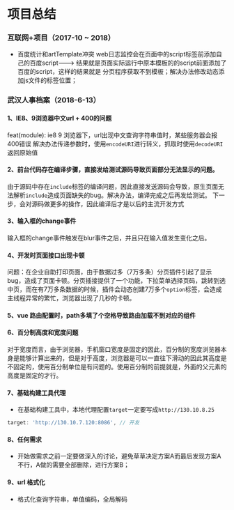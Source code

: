 # 项目总结

### 互联网+项目（2017-10 ~ 2018）
* 百度统计和artTemplate冲突
web日志监控会在页面中的script标签前添加自己的百度script---> 结果就是页面实际运行中原本模板的的script前面添加了百度的script，这样的结果就是 分页程序获取不到模板；解决办法修改动态添加js文件的标签位置；

###  武汉人事档案（2018-6-13）

#### 1、IE8、9浏览器中文url + 400的问题
feat(module): ie8 9 浏览器下，url出现中文查询字符串值时，某些服务器会报400错误
解决办法传递参数时，使用`encodeURI`进行转义，抓取时使用`decodeURI`返回原始值

#### 2、前台代码存在编译步骤，直接发给测试源码导致页面部分无法显示的问题。
由于源码中存在`include`标签的编译问题，因此直接发送源码会导致，原生页面无法解析`include`造成页面缺失的bug。解决办法，编译完成之后再发给测试。
下一步，会对源码做更多的操作，因此编译后才是以后的主流开发方式

#### 3、输入框的change事件
输入框的change事件触发在blur事件之后，并且只在输入值发生变化之后。

#### 4、开发时页面接口出现卡顿
问题：在企业自助打印页面，由于数据过多（7万多条）分页插件引起了显示bug，造成了页面卡顿。分页插接提供了一个功能，下拉菜单选择页码，跳转到选中页，而在有7万多条数据的时候，插件会动态创建7万多个`option`标签，会造成主线程异常的繁忙，浏览器出现了几秒的卡顿。

#### 5、vue 路由配置时，path多填了个空格导致路由加载不到对应的组件

#### 6、百分制高度和宽度问题
对于宽度而言，由于浏览器，手机窗口宽度是固定的因此，百分制的宽度浏览器本身是能够计算出来的，但是对于高度，浏览器是可以一直往下滑动的因此其高度是不固定的，使用百分制单位是有问题的。使用百分制的前提就是，外面的父元素的高度是固定的才行。

#### 7、基础构建工具代理

* 在基础构建工具中，本地代理配置`target`一定要写成`http://130.10.8.25`
``` js
target: 'http://130.10.7.120:8086', // 开发
```

#### 8、任何需求
* 开始做需求之前一定要做深入的讨论，避免草草决定方案A而最后发现方案A不行，A做的需要全部删除，进行方案B；

#### 9、url 格式化
* 格式化查询字符串，单值编码，全局解码